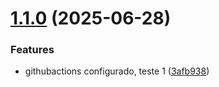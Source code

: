 # [1.1.0](https://github.com/BrunoPasqual/p2-ci-cd/compare/v1.0.0...v1.1.0) (2025-06-28)


### Features

* githubactions configurado, teste 1 ([3afb938](https://github.com/BrunoPasqual/p2-ci-cd/commit/3afb938b3bf9ec303de3f16c44ae9e00563c993c))
